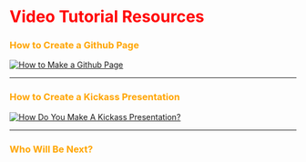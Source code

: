# <font color="red">Video Tutorial Resources</font>

### <font color="orange">How to Create a Github Page</font>

[![How to Make a Github Page](https://res.cloudinary.com/marcomontalbano/image/upload/v1595964674/video_to_markdown/images/youtube--op2MCIJJIe4-c05b58ac6eb4c4700831b2b3070cd403.jpg)](https://youtu.be/op2MCIJJIe4 "How to Make a Github Page")

____

### <font color="orange">How to Create a Kickass Presentation</font>

[![How Do You Make A Kickass Presentation?](https://res.cloudinary.com/marcomontalbano/image/upload/v1595964777/video_to_markdown/images/youtube--j8BgJMwoEKE-c05b58ac6eb4c4700831b2b3070cd403.jpg)](https://youtu.be/j8BgJMwoEKE "How Do You Make A Kickass Presentation?")

___

### <font color="orange">Who Will Be Next?</font>
